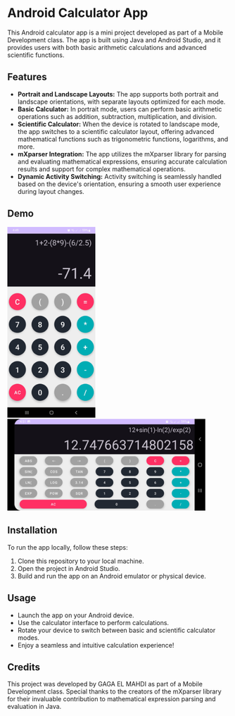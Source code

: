 # Android Calculator App

This Android calculator app is a mini project developed as part of a Mobile Development class. The app is built using Java and Android Studio, and it provides users with both basic arithmetic calculations and advanced scientific functions.

## Features

- **Portrait and Landscape Layouts:** The app supports both portrait and landscape orientations, with separate layouts optimized for each mode.
- **Basic Calculator:** In portrait mode, users can perform basic arithmetic operations such as addition, subtraction, multiplication, and division.
- **Scientific Calculator:** When the device is rotated to landscape mode, the app switches to a scientific calculator layout, offering advanced mathematical functions such as trigonometric functions, logarithms, and more.
- **mXparser Integration:** The app utilizes the mXparser library for parsing and evaluating mathematical expressions, ensuring accurate calculation results and support for complex mathematical operations.
- **Dynamic Activity Switching:** Activity switching is seamlessly handled based on the device's orientation, ensuring a smooth user experience during layout changes.

## Demo

<img src="https://github.com/elmahdigaga/Calculator/blob/master/demo/Portrait_Calculator.jpg" alt="Portrait Layout Demo" width="200">
<img src="https://github.com/elmahdigaga/Calculator/blob/master/demo/Landscape_Calculator.jpg" alt="Landscape Layout Demo" width="450">

## Installation

To run the app locally, follow these steps:

1. Clone this repository to your local machine.
2. Open the project in Android Studio.
3. Build and run the app on an Android emulator or physical device.

## Usage

- Launch the app on your Android device.
- Use the calculator interface to perform calculations.
- Rotate your device to switch between basic and scientific calculator modes.
- Enjoy a seamless and intuitive calculation experience!

## Credits

This project was developed by GAGA EL MAHDI as part of a Mobile Development class. Special thanks to the creators of the mXparser library for their invaluable contribution to mathematical expression parsing and evaluation in Java.
